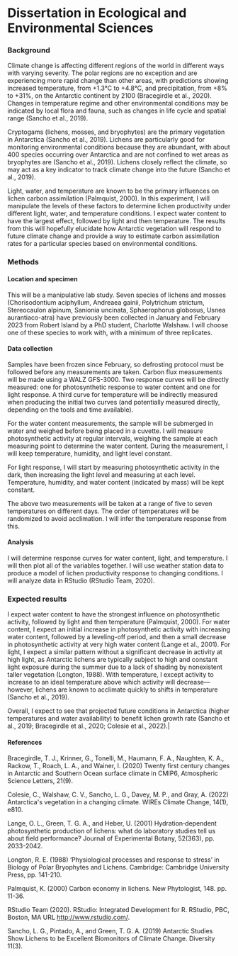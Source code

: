 # Dissertation in Ecological and Environmental Sciences

### Background 

Climate change is affecting different regions of the world in different ways with varying severity. The polar regions are no exception and are experiencing more rapid change than other areas, with predictions showing increased temperature, from +1.3°C to +4.8°C, and precipitation, from +8% to +31%, on the Antarctic continent by 2100 (Bracegirdle et al., 2020). Changes in temperature regime and other environmental conditions may be indicated by local flora and fauna, such as changes in life cycle and spatial range (Sancho et al., 2019). 	  

Cryptogams (lichens, mosses, and bryophytes) are the primary vegetation in Antarctica (Sancho et al., 2019). Lichens are particularly good for monitoring environmental conditions because they are abundant, with about 400 species occurring over Antarctica and are not confined to wet areas as bryophytes are (Sancho et al., 2019). Lichens closely reflect the climate, so may act as a key indicator to track climate change into the future (Sancho et al., 2019). 

Light, water, and temperature are known to be the primary influences on lichen carbon assimilation (Palmquist, 2000). In this experiment, I will manipulate the levels of these factors to determine lichen productivity under different light, water, and temperature conditions. I expect water content to have the largest effect, followed by light and then temperature. The results from this will hopefully elucidate how Antarctic vegetation will respond to future climate change and provide a way to estimate carbon assimilation rates for a particular species based on environmental conditions. 
 

### Methods 

#### Location and specimen 

This will be a manipulative lab study. Seven species of lichens and mosses (Chorisodontium aciphyllum, Andreaea gainii, Polytrichum strictum, Stereocaulon alpinum, Sanionia uncinata, Sphaerophorus globosus, Usnea aurantiaco-atra) have previously been collected in January and February 2023 from Robert Island by a PhD student, Charlotte Walshaw. I will choose one of these species to work with, with a minimum of three replicates. 

#### Data collection 

Samples have been frozen since February, so defrosting protocol must be followed before any measurements are taken. Carbon flux measurements will be made using a WALZ GFS-3000. Two response curves will be directly measured: one for photosynthetic response to water content and one for light response. A third curve for temperature will be indirectly measured when producing the initial two curves (and potentially measured directly, depending on the tools and time available). 

For the water content measurements, the sample will be submerged in water and weighed before being placed in a cuvette. I will measure photosynthetic activity at regular intervals, weighing the sample at each measuring point to determine the water content. During the measurement, I will keep temperature, humidity, and light level constant. 

For light response, I will start by measuring photosynthetic activity in the dark, then increasing the light level and measuring at each level. Temperature, humidity, and water content (indicated by mass) will be kept constant. 

The above two measurements will be taken at a range of five to seven temperatures on different days. The order of temperatures will be randomized to avoid acclimation. I will infer the temperature response from this. 

#### Analysis 

I will determine response curves for water content, light, and temperature. I will then plot all of the variables together. I will use weather station data to produce a model of lichen productivity response to changing conditions. I will analyze data in RStudio (RStudio Team, 2020). 
 

### Expected results 

I expect water content to have the strongest influence on photosynthetic activity, followed by light and then temperature (Palmquist, 2000). For water content, I expect an initial increase in photosynthetic activity with increasing water content, followed by a leveling-off period, and then a small decrease in photosynthetic activity at very high water content (Lange et al., 2001). For light, I expect a similar pattern without a significant decrease in activity at high light, as Antarctic lichens are typically subject to high and constant light exposure during the summer due to a lack of shading by nonexistent taller vegetation (Longton, 1988). With temperature, I except activity to increase to an ideal temperature above which activity will decrease—however, lichens are known to acclimate quickly to shifts in temperature (Sancho et al., 2019). 

Overall, I expect to see that projected future conditions in Antarctica (higher temperatures and water availability) to benefit lichen growth rate (Sancho et al., 2019; Bracegirdle et al., 2020; Colesie et al., 2022).| 
 

#### References 

Bracegirdle, T. J., Krinner, G., Tonelli, M., Haumann, F. A., Naughten, K. A., Rackow, T., Roach, L. A., and Wainer, I. (2020) Twenty first century changes in Antarctic and Southern Ocean surface climate in CMIP6, Atmospheric Science Letters, 21(9).  

Colesie, C., Walshaw, C. V., Sancho, L. G., Davey, M. P., and Gray, A. (2022) Antarctica's vegetation in a changing climate. WIREs Climate Change, 14(1), e810. 

Lange, O. L., Green, T. G. A., and Heber, U. (2001) Hydration‐dependent photosynthetic production of lichens: what do laboratory studies tell us about field performance? Journal of Experimental Botany, 52(363), pp. 2033-2042. 

Longton, R. E. (1988) ‘Physiological processes and response to stress’ in Biology of Polar Bryophytes and Lichens. Cambridge: Cambridge University Press, pp. 141-210. 

Palmquist, K. (2000) Carbon economy in lichens. New Phytologist, 148. pp. 11-36. 

RStudio Team (2020). RStudio: Integrated Development for R. RStudio, PBC, Boston, MA URL http://www.rstudio.com/.  

Sancho, L. G., Pintado, A., and Green, T. G. A. (2019) Antarctic Studies Show Lichens to be Excellent Biomonitors of Climate Change. Diversity 11(3).  
